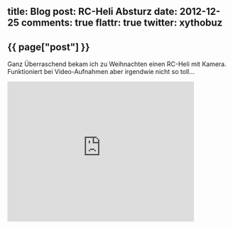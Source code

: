 title: Blog
post: RC-Heli Absturz
date: 2012-12-25
comments: true
flattr: true
twitter: xythobuz
---

## {{ page["post"] }}
<!--%
from datetime import datetime
date = datetime.strptime(page["date"], "%Y-%m-%d").strftime("%B %d, %Y")
print "*Posted at %s.*" % date
%-->

Ganz Überraschend bekam ich zu Weihnachten einen RC-Heli mit Kamera. Funktioniert bei Video-Aufnahmen aber irgendwie nicht so toll...

<iframe width="420" height="315" src="http://www.youtube.com/embed/x8cPgIY_cJo" frameborder="0" allowfullscreen></iframe></p>
